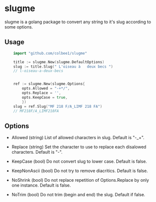 # slugme

slugme is a golang package to convert any string to it's slug according to some options.

## Usage

```go
    import "github.com/colbee1/slugme"

    title := slugme.New(slugme.DefaultOptions)
    slug := title.Slug(" L'oiseau à   deux becs ")
    // l-oiseau-a-deux-becs


    ref := slugme.New(slugme.Options{
        opts.Allowed = "-+*/",
        opts.Replace = '',
        opts.KeepCase = true,
        })
    slug = ref.Slug("MF 218 F/A_LIMF 218 FA")
    // MF218F/A_LIMF218FA
```

## Options

- Allowed (string)
  List of allowed characters in slug.
  Default is "-\_+".

- Replace (string)
  Set the character to use to replace each disalowed characters.
  Default is "-".

- KeepCase (bool)
  Do not convert slug to lower case.
  Default is false.

- KeepNonAscii (bool)
  Do not try to remove diacritics.
  Default is false.

- NoShrink (bool)
  Do not replace repetition of Options.Replace by only one instance.
  Default is false.

- NoTrim (bool)
  Do not trim (begin and end) the slug.
  Default if false.
